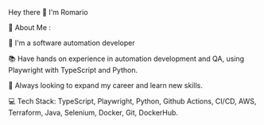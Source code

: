 
Hey there 👋 I'm Romario


💫 About Me :

🚀 I'm a software automation developer

📚 Have hands on experience in automation development and QA, using Playwright with TypeScript and Python.

👯 Always looking to expand my career and learn new skills.



💻 Tech Stack:
TypeScript, Playwright, Python, Github Actions, CI/CD, AWS, Terraform, Java, Selenium, Docker, Git, DockerHub.
